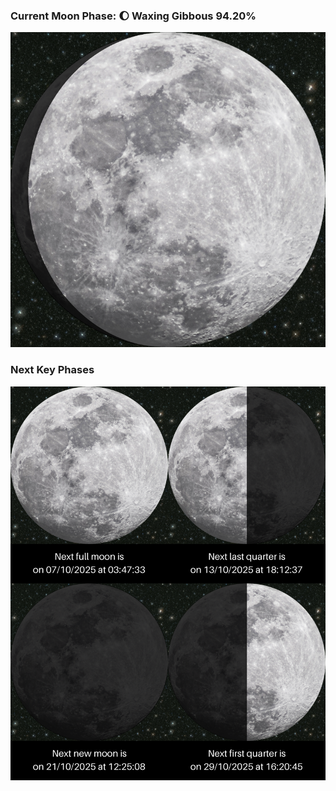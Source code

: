 ### Current Moon Phase: 🌔 Waxing Gibbous 94.20%
![Moon Phase](moonphase.png)
### Next Key Phases
![Gallery](gallery.png)